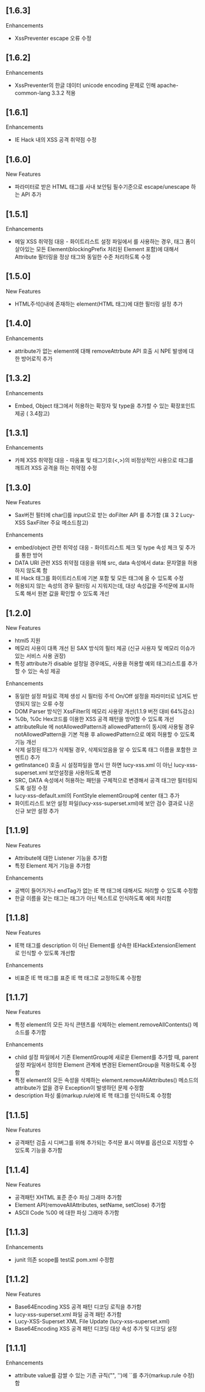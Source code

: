 ## [1.6.3]
Enhancements
* XssPreventer escape 오류 수정  

## [1.6.2]
Enhancements
* XssPreventer의 한글 데이터 unicode encoding 문제로 인해 apache-common-lang 3.3.2 적용 

## [1.6.1]
Enhancements
* IE Hack 내의 XSS 공격 취약점 수정

## [1.6.0]
New Features
* 파라미터로 받은 HTML 태그를 사내 보안팀 필수기준으로 escape/unescape 하는 API 추가

## [1.5.1]
Enhancements
* 메일 XSS 취약점 대응 - 화이트리스트 설정 파일에서 <blockingPrefix enable="true"> 를 사용하는 경우, 태그 폼이 살아있는 모든 Element(blockingPrefix 처리된 Element 포함)에 대해서 Attribute 필터링을 정상 태그와 동일한 수준 처리하도록 수정

## [1.5.0]
New Features
* HTML주석(<!-- 주석문 -->)내에 존재하는 element(HTML 태그)에 대한 필터링 설정 추가

## [1.4.0]
Enhancements
* attribute가 없는 element에 대해 removeAttrbute API 호출 시 NPE 발생에 대한 방어로직 추가

## [1.3.2]
Enhancements
* Embed, Object 태그에서 허용하는 확장자 및 type을 추가할 수 있는 확장포인트 제공 ( 3.4참고)

## [1.3.1]
Enhancements
* 카페 XSS 취약점 대응 - 따옴표 및 태그기호(<,>)의 비정상적인 사용으로 태그를 깨트려 XSS 공격을 하는 취약점 수정

## [1.3.0]
New Features
* Sax버전 필터에 char[]를 input으로 받는 doFilter API 를 추가함 (표 3 2 Lucy-XSS SaxFilter 주요 메소드참고)

Enhancements
* embed/object 관련 취약성 대응 - 화이트리스트 체크 및 type 속성 체크 및 추가를 통한 방어 
* DATA URI 관련 XSS 취약점 대응을 위해 src, data 속성에서 data: 문자열을 허용하지 않도록 함
* IE Hack 태그를 화이트리스트에 기본 포함 및 모든 태그에 올 수 있도록 수정
* 허용되지 않는 속성의 경우 필터링 시 지워지는데, 대상 속성값을 주석문에 표시하도록 해서 원본 값을 확인할 수 있도록 개선 

## [1.2.0]
New Features
* html5 지원
* 메모리 사용이 대폭 개선 된 SAX 방식의 필터 제공 (신규 사용자 및 메모리 이슈가 있는 서비스 사용 권장) 
* 특정 attribute가 disable 설정일 경우에도, 사용을 허용할 예외 태그리스트를 추가할 수 있는 속성 제공

Enhancements
* 동일한 설정 파일로 객체 생성 시 필터링 주석 On/Off 설정을 파라미터로 넘겨도 반영되지 않는 오류 수정
* DOM Parser 방식인 XssFilter의 메모리 사용량 개선(1.1.9 버전 대비 64%감소)
* %0b, %0c Hex코드를 이용한 XSS 공격 패턴을 방어할 수 있도록 개선
* attributeRule 에 notAllowedPattern과 allowedPattern이 동시에 사용될 경우 notAllowedPattern을 기본 적용 후 allowedPattern으로 예외 허용할 수 있도록 기능 개선
* 삭제 설정된 태그가 삭제될 경우, 삭제되었음을 알 수 있도록 태그 이름을 포함한 코멘트(<!-- Removed Tag Filtered -->) 추가
* getInstance() 호출 시 설정파일을 명시 안 하면 lucy-xss.xml 이 아닌 lucy-xss-superset.xml 보안설정을 사용하도록 변경
* SRC, DATA 속성에서 허용하는 패턴을 구체적으로 변경해서 공격 태그만 필터링되도록 설정 수정
* lucy-xss-default.xml의 FontStyle elementGroup에 center 태그 추가
* 화이트리스트 보안 설정 파일(lucy-xss-superset.xml)에 보안 검수 결과로 나온 신규 보안 설정 추가

## [1.1.9]
New Features
* Attribute에 대한 Listener 기능을 추가함
* 특정 Element 제거 기능을 추가함

Enhancements
* 공백이 들어가거나 endTag가 없는 IE 핵 태그에 대해서도 처리할 수 있도록 수정함
* 한글 이름을 갖는 태그는 태그가 아닌 텍스트로 인식하도록 예외 처리함

## [1.1.8]
New Features
* IE핵 태그를 description 이 아닌 Element를 상속한 IEHackExtensionElement로 인식할 수 있도록 개선함

Enhancements
* 비표준 IE 핵 태그를 표준 IE 핵 태그로 교정하도록 수정함

## [1.1.7]
New Features
* 특정 element의 모든 자식 콘텐츠를 삭제하는 element.removeAllContents() 메소드를 추가함

Enhancements
* child 설정 파일에서 기존 ElementGroup에 새로운 Element를 추가할 때, parent 설정 파일에서 정의한 Element 관계에 변경된 ElementGroup을 적용하도록 수정함
* 특정 element의 모든 속성을 삭제하는 element.removeAllAttributes() 메소드의 attribute가 없을 경우 Exception이 발생하던 문제 수정함
* description 파싱 룰(markup.rule)에 IE 핵 태그를 인식하도록 수정함


## [1.1.5]
New Features
* 공격패턴 검출 시 디버그를 위해 추가되는 주석문 표시 여부를 옵션으로 지정할 수 있도록 기능을 추가함

## [1.1.4]
New Features
* 공격패턴 XHTML 표준 준수 파싱 그래마 추가함
* Element API(removeAllAttributes, setName, setClose) 추가함
* ASCII Code %00 에 대한 파싱 그래마 추가함

## [1.1.3]
Enhancements
* junit 의존 scope를 test로 pom.xml 수정함

## [1.1.2]
New Features
* Base64Encoding XSS 공격 패턴 디코딩 로직을 추가함 
* lucy-xss-superset.xml 파일 공격 패턴 추가함
* Lucy-XSS-Superset XML File Update (lucy-xss-superset.xml)
* Base64Encoding XSS 공격 패턴 디코딩 대상 속성 추가 및 디코딩 설정

## [1.1.1]
Enhancements
* attribute value를 감쌀 수 있는 기존 규칙("", '')에 ``를 추가(markup.rule 수정) 함
